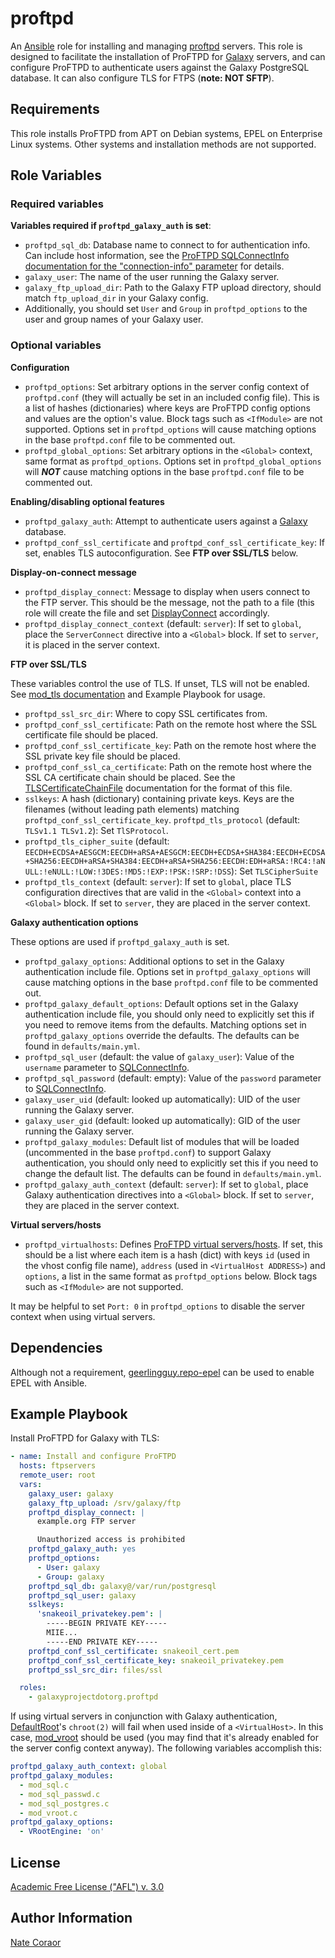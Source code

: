 proftpd
=======

An [Ansible][ansible] role for installing and managing [proftpd][proftpd] servers. This role is designed to facilitate
the installation of ProFTPD for [Galaxy][galaxy] servers, and can configure ProFTPD to authenticate users against the
Galaxy PostgreSQL database. It can also configure TLS for FTPS (**note: NOT SFTP**).

[ansible]: http://www.ansible.com/
[proftpd]: http://www.proftpd.org/
[galaxy]: http://galaxyproject.org/

Requirements
------------

This role installs ProFTPD from APT on Debian systems, EPEL on Enterprise Linux systems.  Other systems and installation
methods are not supported.

Role Variables
--------------

### Required variables ###

**Variables required if `proftpd_galaxy_auth` is set**:

- `proftpd_sql_db`: Database name to connect to for authentication info. Can include host information, see the [ProFTPD
  SQLConnectInfo documentation for the "connection-info" parameter][proftpd-sql-connect-info] for details.
- `galaxy_user`: The name of the user running the Galaxy server.
- `galaxy_ftp_upload_dir`: Path to the Galaxy FTP upload directory, should match `ftp_upload_dir` in your Galaxy config.
- Additionally, you should set `User` and `Group` in `proftpd_options` to the user and group names of your Galaxy user.

[proftpd-sql-connect-info]: http://www.proftpd.org/docs/contrib/mod_sql.html#SQLConnectInfo

### Optional variables ###

**Configuration**

- `proftpd_options`: Set arbitrary options in the server config context of `proftpd.conf` (they will actually be set
  in an included config file). This is a list of hashes (dictionaries) where keys are ProFTPD config options and values
  are the option's value. Block tags such as `<IfModule>` are not supported. Options set in `proftpd_options` will
  cause matching options in the base `proftpd.conf` file to be commented out.
- `proftpd_global_options`: Set arbitrary options in the `<Global>` context, same format as `proftpd_options`. Options
  set in `proftpd_global_options` will ***NOT*** cause matching options in the base `proftpd.conf` file to be commented
  out.

**Enabling/disabling optional features**

- `proftpd_galaxy_auth`: Attempt to authenticate users against a [Galaxy][galaxy] database.
- `proftpd_conf_ssl_certificate` and `proftpd_conf_ssl_certificate_key`: If set, enables TLS autoconfiguration. See
  **FTP over SSL/TLS** below.

**Display-on-connect message**

- `proftpd_display_connect`: Message to display when users connect to the FTP server. This should be the message, not
  the path to a file (this role will create the file and set [DisplayConnect][proftpd-display-connect] accordingly.
- `proftpd_display_connect_context` (default: `server`): If set to `global`, place the `ServerConnect` directive into a
  `<Global>` block. If set to `server`, it is placed in the server context.

[proftpd-display-connect]: http://www.proftpd.org/docs/directives/linked/config_ref_DisplayConnect.html

**FTP over SSL/TLS**

These variables control the use of TLS. If unset, TLS will not be enabled. See [mod_tls documentation][proftpd-mod-tls]
and Example Playbook for usage.

- `proftpd_ssl_src_dir`: Where to copy SSL certificates from.
- `proftpd_conf_ssl_certificate`: Path on the remote host where the SSL certificate file should be placed.
- `proftpd_conf_ssl_certificate_key`: Path on the remote host where the SSL private key file should be placed.
- `proftpd_conf_ssl_ca_certificate`: Path on the remote host where the SSL CA certificate chain should be placed. See
  the [TLSCertificateChainFile][proftpd-tls-certificate-chain-file] documentation for the format of this file.
- `sslkeys`: A hash (dictionary) containing private keys. Keys are the filenames (without leading path elements)
  matching `proftpd_conf_ssl_certificate_key`.
  `proftpd_tls_protocol` (default: `TLSv1.1 TLSv1.2`): Set `TlSProtocol`.
- `proftpd_tls_cipher_suite` (default:
  `EECDH+ECDSA+AESGCM:EECDH+aRSA+AESGCM:EECDH+ECDSA+SHA384:EECDH+ECDSA+SHA256:EECDH+aRSA+SHA384:EECDH+aRSA+SHA256:EECDH:EDH+aRSA:!RC4:!aNULL:!eNULL:!LOW:!3DES:!MD5:!EXP:!PSK:!SRP:!DSS`):
  Set `TLSCipherSuite`
- `proftpd_tls_context` (default: `server`): If set to `global`, place TLS configuration directives that are
  valid in the `<Global>` context into a `<Global>` block. If set to `server`, they are placed in the server context.

[proftpd-mod-tls]: http://www.proftpd.org/docs/contrib/mod_tls.html
[proftpd-tls-certificate-chain-file]: http://www.proftpd.org/docs/directives/linked/config_ref_TLSCertificateChainFile.html

**Galaxy authentication options**

These options are used if `proftpd_galaxy_auth` is set.

- `proftpd_galaxy_options`: Additional options to set in the Galaxy authentication include file. Options set in
  `proftpd_galaxy_options` will cause matching options in the base `proftpd.conf` file to be commented out.
- `proftpd_galaxy_default_options`: Default options set in the Galaxy authentication include file, you should only need
  to explicitly set this if you need to remove items from the defaults. Matching options set in
  `proftpd_galaxy_options` override the defaults. The defaults can be found in `defaults/main.yml`.
- `proftpd_sql_user` (default: the value of `galaxy_user`): Value of the `username` parameter to
  [SQLConnectInfo][proftpd-sql-connect-info].
- `proftpd_sql_password` (default: empty): Value of the `password` parameter to [SQLConnectInfo][proftpd-sql-connect-info].
- `galaxy_user_uid` (default: looked up automatically): UID of the user running the Galaxy server.
- `galaxy_user_gid` (default: looked up automatically): GID of the user running the Galaxy server.
- `proftpd_galaxy_modules`: Default list of modules that will be loaded (uncommented in the base `proftpd.conf`) to
  support Galaxy authentication, you should only need to explicitly set this if you need to change the default list.
  The defaults can be found in `defaults/main.yml`.
- `proftpd_galaxy_auth_context` (default: `server`): If set to `global`, place Galaxy authentication directives
  into a `<Global>` block. If set to `server`, they are placed in the server context.

**Virtual servers/hosts**

- `proftpd_virtualhosts`: Defines [ProFTPD virtual servers/hosts][proftpd-vhost]. If set, this should be a list where
  each item is a hash (dict) with keys `id` (used in the vhost config file name), `address` (used in `<VirtualHost
  ADDRESS>`) and `options`, a list in the same format as `proftpd_options` below. Block tags such as `<IfModule>` are
  not supported.

It may be helpful to set `Port: 0` in `proftpd_options` to disable the server context when using virtual servers.

[proftpd-vhost]: http://www.proftpd.org/docs/howto/Vhost.html

Dependencies
------------

Although not a requirement, [geerlingguy.repo-epel][repo-epel] can be used to enable EPEL with Ansible.

[repo-epel]: https://galaxy.ansible.com/geerlingguy/repo-epel/

Example Playbook
----------------

Install ProFTPD for Galaxy with TLS:

```yaml
- name: Install and configure ProFTPD
  hosts: ftpservers
  remote_user: root
  vars:
    galaxy_user: galaxy
    galaxy_ftp_upload: /srv/galaxy/ftp
    proftpd_display_connect: |
      example.org FTP server

      Unauthorized access is prohibited
    proftpd_galaxy_auth: yes
    proftpd_options:
      - User: galaxy
      - Group: galaxy
    proftpd_sql_db: galaxy@/var/run/postgresql
    proftpd_sql_user: galaxy
    sslkeys:
      'snakeoil_privatekey.pem': |
        -----BEGIN PRIVATE KEY-----
        MIIE...
        -----END PRIVATE KEY-----
    proftpd_conf_ssl_certificate: snakeoil_cert.pem
    proftpd_conf_ssl_certificate_key: snakeoil_privatekey.pem
    proftpd_ssl_src_dir: files/ssl

  roles:
    - galaxyprojectdotorg.proftpd
```

If using virtual servers in conjunction with Galaxy authentication, [DefaultRoot][proftpd-default-root]'s `chroot(2)`
will fail when used inside of a `<VirtualHost>`. In this case, [mod_vroot][proftpd-mod-vroot] should be used (you may
find that it's already enabled for the server config context anyway).  The following variables accomplish this:

```yaml
proftpd_galaxy_auth_context: global
proftpd_galaxy_modules:
  - mod_sql.c
  - mod_sql_passwd.c
  - mod_sql_postgres.c
  - mod_vroot.c
proftpd_galaxy_options:
  - VRootEngine: 'on'
```

[proftpd-default-root]: http://www.proftpd.org/docs/directives/linked/config_ref_DefaultRoot.html
[proftpd-mod-vroot]: http://www.castaglia.org/proftpd/modules/mod_vroot.html

License
-------

[Academic Free License ("AFL") v. 3.0][afl]

[afl]: http://opensource.org/licenses/AFL-3.0

Author Information
------------------

[Nate Coraor](https://github.com/natefoo)  
